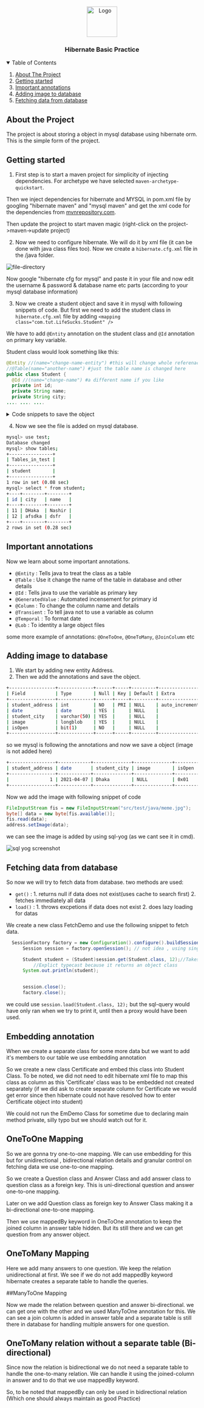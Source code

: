 
<br />
<p align="center">
  <a href="https://hibernate.org">
    <img src="./readmeResources/hibernate-logo.png" alt="Logo" width="80" height="80">
  </a>

  <h3 align="center">Hibernate Basic Practice</h3>


  <!-- TABLE OF CONTENTS -->
  <details open="open">
    <summary>Table of Contents</summary>
    <ol>
      <li>
        <a href="#about-the-project">About The Project</a>
      </li>
      <li><a href="#getting-started">Getting started</a></li>
      <li><a href="#important-annotations">Important annotations</a></li>
      <li><a href="#adding-image-to-database">Adding image to database</a></li>
      <li><a href="#fetching-data-from-database">Fetching data from database</a></li>
    </ol>
  </details>

  ## About the Project
  The project is about storing a object in mysql database using hibernate orm. This is the simple form of the project.

  ## Getting started

  1. First step is to start a maven project for simplicity of injecting dependencies. For archetype we have selected `maven-archetype-quickstart`.

  Then we inject dependencies for hibernate and MYSQL in pom.xml file by googling "hibernate maven" and "mysql maven" and get the xml code for the dependencies from [mvnrepository.com](mvnrepository.com).

  Then update the project to start maven magic (right-click on the project->maven->update project)

  2. Now we need to configure hibernate. We will do it by xml file (it can be done with java class files too).
  Now we create a `hibernate.cfg.xml` file in the /java folder.

  ![file-directory][hibernate-cfg-dir]

  Now google "hibernate cfg for mysql" and paste it in your file and now edit the username & password & database name etc parts (according to your mysql database information)

  3. Now we create a student object and save it in mysql with following snippets of code. But first we need to add the student class in `hibernate.cfg.xml` file by adding `<mapping class="com.tut.LifeSucks.Student" />`

  We have to add `@Entity` annotation on the student class and `@Id` annotation on primary key variable.

  Student class would look something like this:

  ```java
  @Entity //(name="change-name-entity") #this will change whole referenace name
  //@Table(name="another-name") #just the table name is changed here
public class Student {
	@Id //(name="change-name") #a different name if you like
	private int id;
	private String name;
	private String city;
.... .... ....
  ```

<details>
    <summary>Code snippets to save the object</summary>


  ```java
    SessionFactory factory = new Configuration().configure().buildSessionFactory();
            //Building a SessionFactory derived object by the Configuration file
            //if the Configuration file name differs from default name (hibernate.cfg.xml)
            //or the directory is different then we needed to provide it as parameter in .configure()

      	System.out.println(factory.isClosed());

      	Student st = new Student();
      	st.setId(12);
      	st.setName("dsfr");
      	st.setCity("afsdka");

      	Session session = factory.openSession();

      	session.beginTransaction();
            //we need to begin transaction first
      	session.save(st);
            //saving it in database
            //but it may hold it in buffer for more change so we need to commit

      	session.getTransaction().commit();
          //flashing out the change

      	session.close();
  ```

  </details>

  4. Now we see the file is added on mysql database.

  ```bash
  mysql> use test;
Database changed
mysql> show tables;
+----------------+
| Tables_in_test |
+----------------+
| student        |
+----------------+
1 row in set (0.08 sec)
mysql> select * from student;
+----+--------+--------+
| id | city   | name   |
+----+--------+--------+
| 11 | DHaka  | Nashir |
| 12 | afsdka | dsfr   |
+----+--------+--------+
2 rows in set (0.28 sec)

  ```

## Important annotations

Now we learn about some important annotations.
* `@Entity` : Tells java to treat the class as a table
* `@Table` : Use it change the name of the table in database and other details
* `@Id` : Tells java to use the variable as primary key
* `@GeneratedValue` : Automated incensement for primary id
* `@Column` : To change the column name and details
* `@Transient` : To tell java not to use a variable as column
* `@Temporal` : To format date
* `@Lob` : To identity a large object files

some more example of annotations:  `@OneToOne`, `@OneToMany`, `@JoinColumn` etc

## Adding image to database

1. We start by adding new entity Address.
2. Then we add the annotations and save the object.

```bash
+-----------------+-------------+------+-----+---------+----------------+
| Field           | Type        | Null | Key | Default | Extra          |
+-----------------+-------------+------+-----+---------+----------------+
| student_address | int         | NO   | PRI | NULL    | auto_increment |
| date            | date        | YES  |     | NULL    |                |
| student_city    | varchar(50) | YES  |     | NULL    |                |
| image           | longblob    | YES  |     | NULL    |                |
| isOpen          | bit(1)      | NO   |     | NULL    |                |
+-----------------+-------------+------+-----+---------+----------------+

```

so we mysql is following the annotations and now we save a object (image is not added here)

```bash
+-----------------+------------+--------------+--------------+----------------+
| student_address | date       | student_city | image        | isOpen         |
+-----------------+------------+--------------+--------------+----------------+
|               1 | 2021-04-07 | Dhaka        | NULL         | 0x01           |
+-----------------+------------+--------------+--------------+----------------+
```

Now we add the image with following snippet of code

```java
FileInputStream fis = new FileInputStream("src/test/java/meme.jpg");
byte[] data = new byte[fis.available()];
fis.read(data);
address.setImage(data);
```

we can see the image is added by using sql-yog (as we cant see it in cmd).

![sql yog screenshot][sql-yog-image-save-screenshot]

## Fetching data from database

So now we will try to fetch data from database. two methods are used:
* `get()` :
            1. returns null if data does not exist(uses cache to search first)
            2. fetches immediately all data
* `load()` :
            1. throws excpetions if data does not exist
            2. does lazy loading for datas

We create a new class FetchDemo and use the following snippet to fetch data.

  ```java
    SessionFactory factory = new Configuration().configure().buildSessionFactory();
		Session session = factory.openSession(); // not idea , using singletone is ideal

		Student student = (Student)session.get(Student.class, 12);//Takes the classname and primary key parameter
			//Explict typecast because it returns an object class
		System.out.println(student);


		session.close();
		factory.close();
  ```

we could use `session.load(Student.class, 12);` but the sql-query would have only ran when we try to print it, until then a proxy would have been used.

## Embedding annotation

When we create a separate class for some more data but we want to add it's members to our table we use embedding annotation

So we create a new class Certificate and embed this class into Student Class. To be noted, we did not need to edit hibernate xml file to map this class as column as this 'Certificate' class was to be embedded not created separately (if we did ask to create separate column for Certificate we would get error since then hibernate could not have resolved how to enter Certificate object into student)

We could not run the EmDemo Class for sometime due to declaring main method private, silly typo but we should watch out for it.

## OneToOne Mapping

So we are gonna try one-to-one mapping. We can use embedding for this but for unidirectional , bidirectional relation details and granular control on fetching data we use one-to-one mapping.

So we create a Question class and Answer Class and add answer class to question class as a foreign key. This is uni-directional question and answer one-to-one mapping.

Later on we add Question class as foreign key to Answer Class making it a bi-directional one-to-one mapping.

Then we use mappedBy keyword in OneToOne annotation to keep the joined column in answer table hidden. But its still there and we can get question from any answer object.


## OneToMany Mapping

Here we add many answers to one question. We keep the relation unidirectional at first. We see if we do not add mappedBy keyword hibernate creates a separate table to handle the queries.

##ManyToOne Mapping

Now we made the relation between question and answer bi-directional. we can get one with the other and we used ManyToOne annotation for this. We can see a join column is added in answer table and a separate table is still there in database for handling multiple answers for one question.

## OneToMany relation without a separate table (Bi-directional)

Since now the relation is bidirectional we do not need a separate table to handle the one-to-many relation. We can handle it using the joined-column in answer and to do that we use mappedBy keyword.

So, to be noted that mappedBy can only be used in bidirectional relation (Which one should always maintain as good Practice)

  [hibernate-cfg-dir]: ./readmeResources/hibernate-cfg-directory.png
  [sql-yog-image-save-screenshot]: ./readmeResources/sql-yog-image-save-screenshot.png
